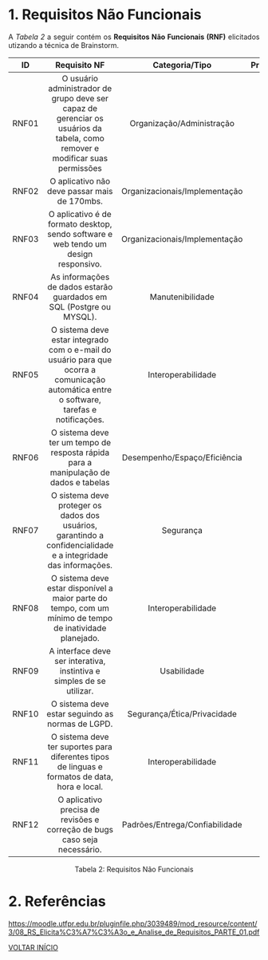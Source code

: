 # 1. Requisitos Não Funcionais

<p align="justify">A <i>Tabela 2</i> a seguir contém os <b>Requisitos Não Funcionais (RNF)</b> elicitados utizando a técnica de Brainstorm.</p>

| ID    |                                 Requisito NF                                                                                                | Categoria/Tipo                       | Prioridade | Requisitos Relacionados |
| :--:  | :-----------------------------------------------------------------------:                                                                   |:-------------:                       | :--------: | :-----------------:     |
| RNF01 |  O usuário administrador de grupo deve ser capaz de gerenciar os usuários da tabela, como remover e modificar suas permissões               | Organização/Administração            |Média       |        -                |
| RNF02 |  O aplicativo não deve passar mais de 170mbs.                                                                                               |  Organizacionais/Implementação       |Alta        |    -                    |
| RNF03 |  O aplicativo é de formato desktop, sendo software e web tendo um design responsivo.                                                        |  Organizacionais/Implementação       |Alta        |     -                   |
| RNF04 |  As informações de dados estarão guardados em SQL (Postgre ou MYSQL).                                                                       |  Manutenibilidade                    |Alta        |    RNF04                   |
| RNF05 |  O sistema deve estar integrado com o e-mail do usuário para que ocorra a comunicação automática entre o software, tarefas e notificações.  |  Interoperabilidade                  |Baixa       |     RF01                |
| RNF06 |  O sistema deve ter um tempo de resposta rápida para a manipulação de dados e tabelas                                                       |  Desempenho/Espaço/Eficiência        |Alta        |     RNF01               |
| RNF07 |  O sistema deve proteger os dados dos usuários, garantindo a confidencialidade e a integridade das informações.                             |  Segurança                           |Alta        | RF01,RF02,RF03,RF04,RF09|
| RNF08 |  O sistema deve estar disponível a maior parte do tempo, com um mínimo de tempo de inatividade planejado.                                   |  Interoperabilidade                  |Média       |     -                   |
| RNF09 |  A interface deve ser interativa, instintiva e simples de se utilizar.                                                                      |  Usabilidade                         |Alta        |     -                   |
| RNF10 |  O sistema deve estar seguindo as normas de LGPD.                                                                                           |  Segurança/Ética/Privacidade         |Média       |     RF01,RF02,RF03,RF04 |
| RNF11 |  O sistema deve ter suportes para diferentes tipos de linguas e formatos de data, hora e local.                                             |  Interoperabilidade                  |Média       |     RNF02               |
| RNF12 |  O aplicativo precisa de revisões e correção de bugs caso seja necessário.                                                                  |  Padrões/Entrega/Confiabilidade      |Média       |     -                   |

<div style="text-align: center">
<p>Tabela 2: Requisitos Não Funcionais</p>
</div>

# 2. Referências

https://moodle.utfpr.edu.br/pluginfile.php/3039489/mod_resource/content/3/08_RS_Elicita%C3%A7%C3%A3o_e_Analise_de_Requisitos_PARTE_01.pdf


<a href="../README.md">VOLTAR INÍCIO</a>
